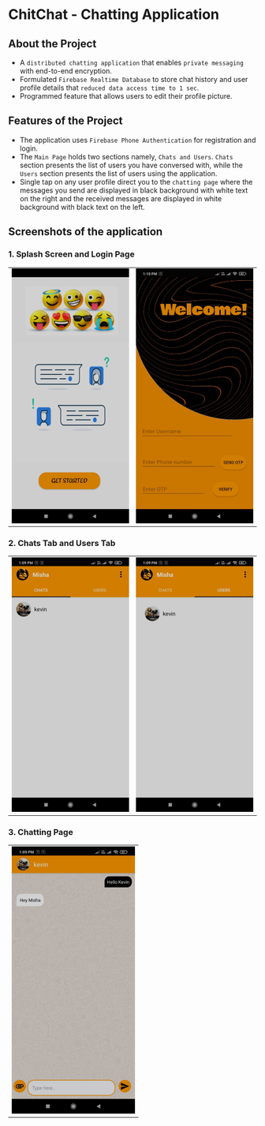 # ChitChat - Chatting Application

## About the Project

- A `distributed chatting application` that enables `private messaging` with end-to-end encryption.
- Formulated `Firebase Realtime Database` to store chat history and user profile details that `reduced data access time to 1 sec`.
- Programmed feature that allows users to edit their profile picture.

## Features of the Project

- The application uses `Firebase Phone Authentication` for registration and login.
- The `Main Page` holds two sections namely, `Chats and Users`. `Chats` section presents the list of users you have conversed with, while the `Users` section presents the list of users using the application.
- Single tap on any user profile direct you to the `chatting page` where the messages you send are displayed in black background with white text on the right and the received messages are displayed in white background with black text on the left.

## Screenshots of the application

### 1. Splash Screen and Login Page

<table>
        <tr> 
        <td><img src = "screenshots/splash_screen.jpeg"  width="250"></td>
        <td><img src = "screenshots/login.jpeg" width="250"></td>
        </tr>
</table>

### 2. Chats Tab and Users Tab

<table>
        <tr> 
        <td><img src = "screenshots/chat_section.jpeg"  width="250"></td>
        <td><img src = "screenshots/users_section.jpeg" width="250"></td>
        </tr>
</table>

### 3. Chatting Page

<table>
        <tr> 
                <td><img src = "screenshots/chat_page.jpeg"  width="250"></td>
        </tr>
</table>

